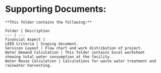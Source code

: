 # Supporting Documents:	
	
	**This folder contains the following:**
	
	Folder | Description
	--- | ---
	Financial Aspect | 
	LEED Criteria | Scoping document.
	Services Layout | Flow chart and work distribution of project.
	Water Demand Calculation | This folder contains Excel worksheet showing total water consumption at the facility.
	Water Reuse Calculation | Calculations for waste water treatment and rainwater harvesting.
